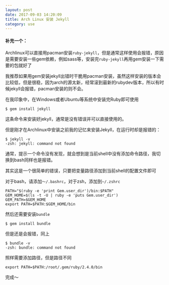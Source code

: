 ```yaml
---
layout: post
date: 2017-09-03 14:20:09
title: Arch Linux 安装 Jekyll
category: use
---
```


#### 补充一个：

Archlinux可以直接用pacman安装`ruby-jekyll`，但是通常这样使用会报错，原因是需要安装一些gem依赖，例如sass等，安装完`ruby-jekyll`再用gem安装一下需要的包就好了

我推荐如果用gem安装jekyll出错时干脆用pacman安装，虽然这样安装的版本会比较低，但是很稳，因为arch的源太新，经常滚到最新的rubydev版本，所以有时候jekyll会报错，pacman安装的则不会。



在我印象中，在Windows或者Ubuntu等系统中安装完Ruby即可使用

```
$ gem install jekyll
```


这条命令来安装好jekyll，通常是没有错误并可以直接使用的。

但是刚才在Archlinux中安装之前我的记忆来安装Jekyll，在运行时却是报错的：

```
$ jekyll -v
-zsh: jekyll: command not found
```

通常，提示一个命令没有发现，就会想到是当前shell中没有添加命令路径，我切换到bash同样也是报错。

其实这是一个很简单的错误，只要把变量路径添加到当前shell的配置文件即可

对于bash，请添加`～/.bashrc`，对于zsh，添加到`~/.zshrc`

```
PATH="$(ruby -e 'print Gem.user_dir')/bin:$PATH"
GEM_HOME=$(ls -t -U | ruby -e 'puts Gem.user_dir')
GEM_PATH=$GEM_HOME
export PATH=$PATH:$GEM_HOME/bin
```


然后还需要安装`bundle`

```
$ gem install bundle

```

但是还是会报错，同上

```
$ bundle -v
-zsh: bundle: command not found
```

照样需要添加路径，但是路径不同

```
export PATH=$PATH:/root/.gem/ruby/2.4.0/bin

```


完成～



